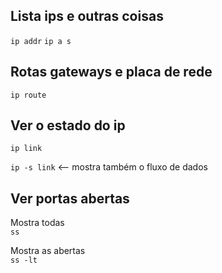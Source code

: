 ## Lista ips e outras coisas

`ip addr`
`ip a s`

## Rotas gateways e placa de rede

`ip route`

## Ver o estado do ip

`ip link`

`ip -s link` <-- mostra também o fluxo de dados

## Ver portas abertas

Mostra todas\
`ss`

Mostra as abertas\
`ss -lt`
